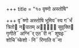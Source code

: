 +++
title = "१० वृष्णो अस्तोषि"

+++
वृ᳓ष्णो अस्तोषि भूमिय᳓स्य ग᳓र्भं  
त्रितो᳓ न᳓पातम् अपां᳐᳓ सुवृक्ति᳓  
गृणीते᳓ अग्नि᳓र् एत᳓री न᳓ शूषइः᳓  
शोचि᳓ष्केशो · नि᳓ रिणाति व᳓ना